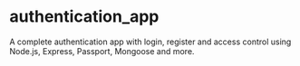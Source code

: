# authentication_app
A complete authentication app with login, register and access control using Node.js, Express, Passport, Mongoose and more.
